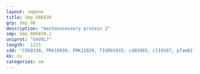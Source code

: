 ```yaml
---
layout: smgene
title: Smp_086830
grp: Smp_08
description: "mechanosensory protein 2"
smp: Smp_086830.1
uniprot: "G4V8L7"
length:  1215
cdd: "COG0330, PRK10930, PRK11029, TIGR01933, cd03403, cl19107, pfam01145, smart00244"
kk: ns
categories: sm
---
```

